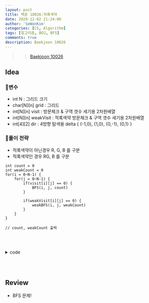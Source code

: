 ```yaml
---
layout: post
title: 백준 10026:적록색약
date: 2020-12-02 21:24:00
author: 'SeWonKim'
categories: [CS, Algorithm]
tags: [알고리즘, BOJ, BFS]
comments: true
description: Baekjoon 10026
---
```


> > [Baekjoon 10026](https://www.acmicpc.net/problem/10026)

## Idea

### 🥚변수

- int N : 그리드 크기
- char[N][n] grid : 그리드
- int[N][n] visit : 방문체크 & 구역 갯수 세기용 2차원배열
- int[N][n] weakVisit : 적록색약 방문체크 & 구역 갯수 세기용 2차원배열
- int[4][2] dir : 4방향 탐색용 delta { {-1,0}, {1,0}, {0,-1}, {0,1} }

### 🍳풀이 전략

- 적록색약이 아닌경우 R, G, B 를 구분
- 적록색약인 경우 RG, B 를 구분

```
int count = 0
int weakCount = 0
for(i = 0~N-1) {
    for(j = 0~N-1) {
        if(visit[i][j] == 0) {
            BFS(i, j, count)
        }

        if(weakVisit[i][j] == 0) {
            weakBFS(i, j, weakCount)
        }
    }
}

// count, weakCount 출력
```

&nbsp;  
&nbsp;

<details>
<summary>code</summary>
<div markdown="1">

```java
import java.io.BufferedReader;
import java.io.InputStreamReader;

public class Main {

	static int N;
	static char[][] grid;
	static int[][] visit, weakVisit;
	static int[][] dir = { {-1,0}, {1,0}, {0, -1}, {0,1} };
	public static void main(String[] args) throws Exception {
		BufferedReader br = new BufferedReader(new InputStreamReader(System.in));
		N = Integer.parseInt(br.readLine());
		grid = new char[N][N];
		visit = new int[N][N];
		weakVisit = new int[N][N];
		for (int i = 0; i < N; i++) {
			grid[i] = br.readLine().toCharArray();
		}

		int count = 1;
		int weakCount = 1;

		for (int i = 0; i < N; i++) {
			for (int j = 0; j < N; j++) {
				if(visit[i][j] == 0) {
					BFS(i, j, count++, grid[i][j]);
				}

				if(weakVisit[i][j] == 0) {
					weakBFS(i, j, weakCount++, grid[i][j]);
				}
			}
		}

		System.out.println(--count + " " + --weakCount);
	}

	private static void weakBFS(int i, int j, int count, char color) {
		for (int k = 0; k < 4; k++) {
			int ni = i + dir[k][0];
			int nj = j + dir[k][1];

			if(ni >= 0 && ni < N && nj >=0 && nj < N && weakVisit[ni][nj] == 0) {
				if(color == 'B' && grid[ni][nj] == color) {
					weakVisit[ni][nj] = count;
					weakBFS(ni, nj, count, color);
				}
				else if((color == 'R' || color == 'G' ) && (grid[ni][nj] == 'R' || grid[ni][nj] == 'G')) {
					weakVisit[ni][nj] = count;
					weakBFS(ni, nj, count, color);
				}
			}
		}
	}

	private static void BFS(int i, int j, int count, char color) {
		for (int k = 0; k < 4; k++) {
			int ni = i + dir[k][0];
			int nj = j + dir[k][1];

			if(ni >= 0 && ni < N && nj >=0 && nj < N && visit[ni][nj] == 0 && grid[ni][nj] == color) {
				visit[ni][nj] = count;
				BFS(ni, nj, count, color);
			}
		}
	}

}

```

</div>
</details>

&nbsp;  
&nbsp;

## Review

- BFS 문제!

&nbsp;  
&nbsp;
